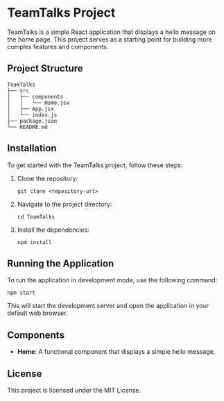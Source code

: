 # TeamTalks Project

TeamTalks is a simple React application that displays a hello message on the home page. This project serves as a starting point for building more complex features and components.

## Project Structure

```
TeamTalks
├── src
│   ├── components
│   │   └── Home.jsx
│   ├── App.jsx
│   └── index.js
├── package.json
└── README.md
```

## Installation

To get started with the TeamTalks project, follow these steps:

1. Clone the repository:
   ```
   git clone <repository-url>
   ```

2. Navigate to the project directory:
   ```
   cd TeamTalks
   ```

3. Install the dependencies:
   ```
   npm install
   ```

## Running the Application

To run the application in development mode, use the following command:

```
npm start
```

This will start the development server and open the application in your default web browser.

## Components

- **Home**: A functional component that displays a simple hello message.

## License

This project is licensed under the MIT License.